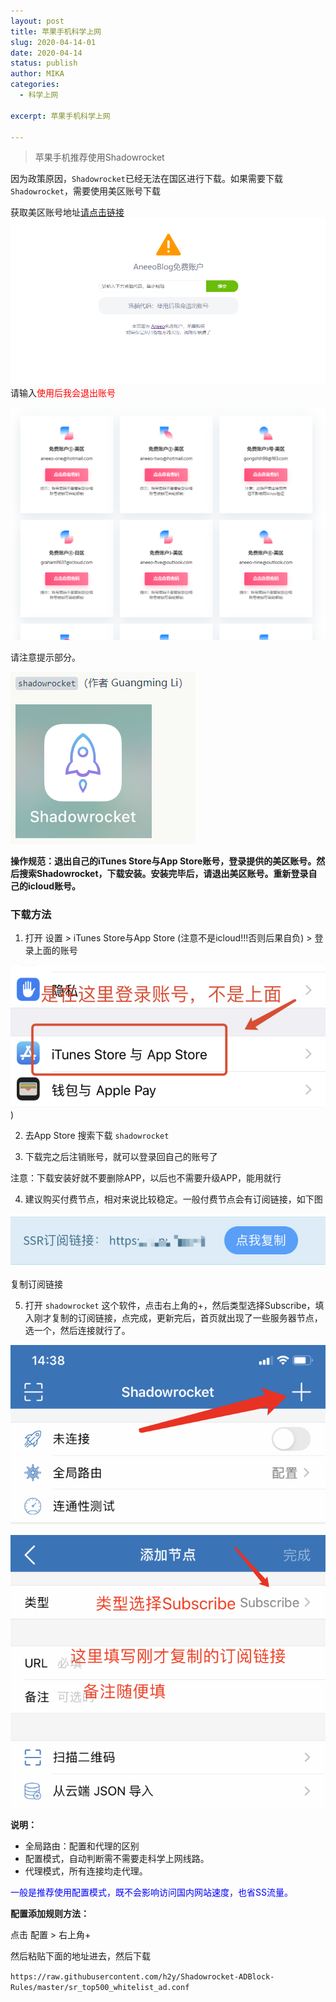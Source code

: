 ```yaml
---
layout: post
title: 苹果手机科学上网
slug: 2020-04-14-01
date: 2020-04-14
status: publish
author: MIKA
categories: 
  - 科学上网

excerpt: 苹果手机科学上网

---
```


>苹果手机推荐使用Shadowrocket

因为政策原因，``Shadowrocket``已经无法在国区进行下载。如果需要下载 ``Shadowrocket``，需要使用美区账号下载

获取美区账号地址[请点击链接](https://app.aneeo.com/id/ihnkog3tngg.php)
![ ](./iphone/01.png)
请输入<font color=red>使用后我会退出账号</font>

![ ](./iphone/02.png)

请注意提示部分。

![ ](./iphone/03.png)

**操作规范：退出自己的iTunes Store与App Store账号，登录提供的美区账号。然后搜索Shadowrocket，下载安装。安装完毕后，请退出美区账号。重新登录自己的icloud账号。**

### 下载方法

1. 打开 设置 > iTunes Store与App Store (注意不是icloud!!!否则后果自负) > 登录上面的账号

![ ](./iphone/04.png))

2. 去App Store 搜索下载 ``shadowrocket``

3. 下载完之后注销账号，就可以登录回自己的账号了

注意：下载安装好就不要删除APP，以后也不需要升级APP，能用就行

4. 建议购买付费节点，相对来说比较稳定。一般付费节点会有订阅链接，如下图

![ ](./iphone/05.png)

复制订阅链接

5. 打开 ``shadowrocket`` 这个软件，点击右上角的+，然后类型选择Subscribe，填入刚才复制的订阅链接，点完成，更新完后，首页就出现了一些服务器节点，选一个，然后连接就行了。

![ ](./iphone/06.png)

![ ](./iphone/07.png)

**说明：**

- 全局路由：配置和代理的区别
- 配置模式，自动判断需不需要走科学上网线路。
- 代理模式，所有连接均走代理。

<font color=blue>一般是推荐使用配置模式，既不会影响访问国内网站速度，也省SS流量。</font>

**配置添加规则方法：**

点击 配置 > 右上角+

然后粘贴下面的地址进去，然后下载

``https://raw.githubusercontent.com/h2y/Shadowrocket-ADBlock-Rules/master/sr_top500_whitelist_ad.conf``
